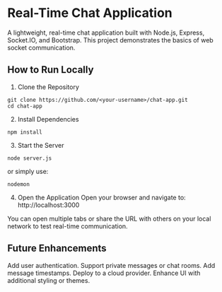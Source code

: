# Real-Time Chat Application
A lightweight, real-time chat application built with Node.js, Express, Socket.IO, and Bootstrap. This project demonstrates the basics of web socket communication.

## How to Run Locally
1. Clone the Repository
```
git clone https://github.com/<your-username>/chat-app.git
cd chat-app
```
2. Install Dependencies
```
npm install
```
3. Start the Server
```
node server.js
```
or simply use:
```
nodemon
```
4. Open the Application
Open your browser and navigate to:
http://localhost:3000

You can open multiple tabs or share the URL with others on your local network to test real-time communication.

## Future Enhancements
 Add user authentication.
 Support private messages or chat rooms.
 Add message timestamps.
 Deploy to a cloud provider.
 Enhance UI with additional styling or themes.
